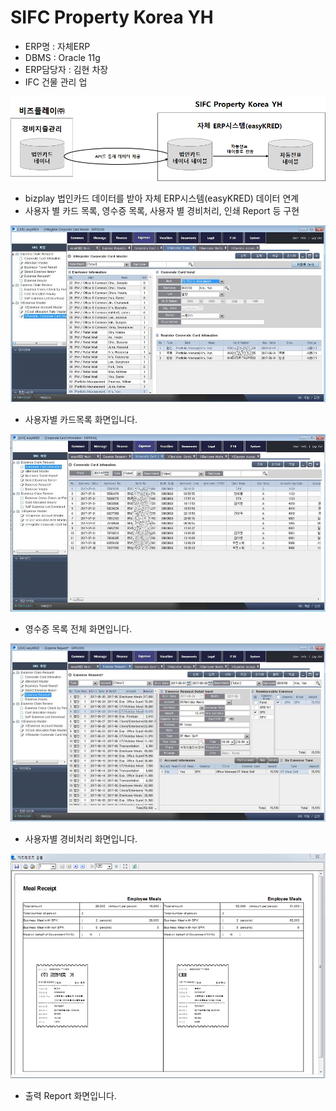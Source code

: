 # SIFC Property Korea YH

 - ERP명 : 자체ERP  
 - DBMS : Oracle 11g  
 - ERP담당자 : 김현 차장  
 - IFC 건물 관리 업

![\[&#xADF8;&#xB9BC;1\] &#xAD6C;&#xC131;&#xB3C4;](../../../../.gitbook/assets/image%20%2818%29.png)

 - bizplay 법인카드 데이터를 받아 자체 ERP시스템\(easyKRED\) 데이터 연계  
 - 사용자 별 카드 목록, 영수증 목록, 사용자 별 경비처리, 인쇄 Report 등 구현

![\[&#xADF8;&#xB9BC;2\] &#xC0AC;&#xC6A9;&#xC790;&#xBCC4; &#xCE74;&#xB4DC;&#xBAA9;&#xB85D; &#xD654;&#xBA74;](../../../../.gitbook/assets/image%20%28132%29.png)

 - 사용자별 카드목록 화면입니다.

![\[&#xADF8;&#xB9BC;3\] &#xC601;&#xC218;&#xC99D; &#xBAA9;&#xB85D; &#xD654;&#xBA74;](../../../../.gitbook/assets/image%20%28213%29.png)

 - 영수증 목록 전체 화면입니다.

![\[&#xADF8;&#xB9BC;4\] &#xC0AC;&#xC6A9;&#xC790;&#xBCC4; &#xACBD;&#xBE44;&#xCC98;&#xB9AC; &#xD654;&#xBA74;](../../../../.gitbook/assets/image%20%28123%29.png)

 - 사용자별 경비처리 화면입니다.

![\[&#xADF8;&#xB9BC;5\] &#xCD9C;&#xB825; Report](../../../../.gitbook/assets/image%20%2811%29.png)

 - 출력 Report 화면입니다.

